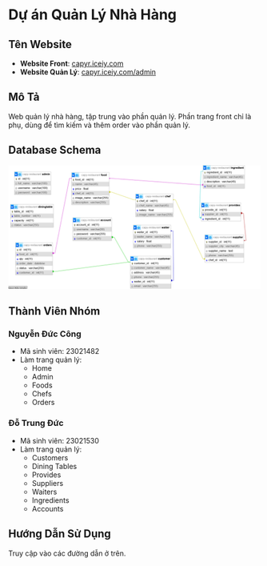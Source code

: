 # Dự án Quản Lý Nhà Hàng

## Tên Website
- **Website Front**: [capyr.iceiy.com](http://capyr.iceiy.com)
- **Website Quản Lý**: [capyr.iceiy.com/admin](http://capyr.iceiy.com/admin)

## Mô Tả
Web quản lý nhà hàng, tập trung vào phần quản lý. Phần trang front chỉ là phụ, dùng để tìm kiếm và thêm order vào phần quản lý.

## Database Schema
![Sơ đồ cơ sở dữ liệu](images/dbschema.png)

## Thành Viên Nhóm

### Nguyễn Đức Công
- Mã sinh viên: 23021482
- Làm trang quản lý:
  - Home
  - Admin
  - Foods
  - Chefs
  - Orders

### Đỗ Trung Đức
- Mã sinh viên: 23021530
- Làm trang quản lý:
  - Customers
  - Dining Tables
  - Provides
  - Suppliers
  - Waiters
  - Ingredients
  - Accounts

## Hướng Dẫn Sử Dụng
Truy cập vào các đường dẫn ở trên.
